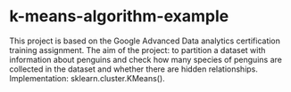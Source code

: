 # k-means-algorithm-example
This project is based on the Google Advanced Data analytics certification training assignment. The aim of the project: to partition a dataset with information about penguins and check how many species of penguins are collected in the dataset and whether there are hidden relationships. Implementation: sklearn.cluster.KMeans().
